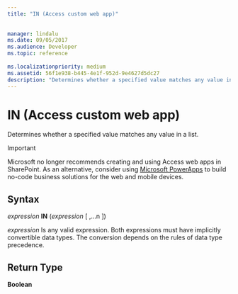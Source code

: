 ```yaml
---
title: "IN (Access custom web app)"
 
 
manager: lindalu
ms.date: 09/05/2017
ms.audience: Developer
ms.topic: reference
  
ms.localizationpriority: medium
ms.assetid: 56f1e938-b445-4e1f-952d-9e4627d5dc27
description: "Determines whether a specified value matches any value in a list."
---
```


# IN (Access custom web app)

Determines whether a specified value matches any value in a list.
  
> [!IMPORTANT]
> Microsoft no longer recommends creating and using Access web apps in SharePoint. As an alternative, consider using [Microsoft PowerApps](https://powerapps.microsoft.com/) to build no-code business solutions for the web and mobile devices. 
  
## Syntax

 *expression* **IN** (*expression*  [ ,...n ]) 
  
 *expression*  Is any valid expression. Both expressions must have implicitly convertible data types. The conversion depends on the rules of data type precedence. 
  
## Return Type

 **Boolean**
  

